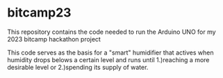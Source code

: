 # bitcamp23
This repository contains the code needed to 
run the Arduino UNO for my 2023 bitcamp hackathon project

This code serves as the basis for a "smart" humidifier
that actives when humidity drops belows a
certain level and runs until 1.)reaching a more desirable level or 2.)spending its supply of water.
